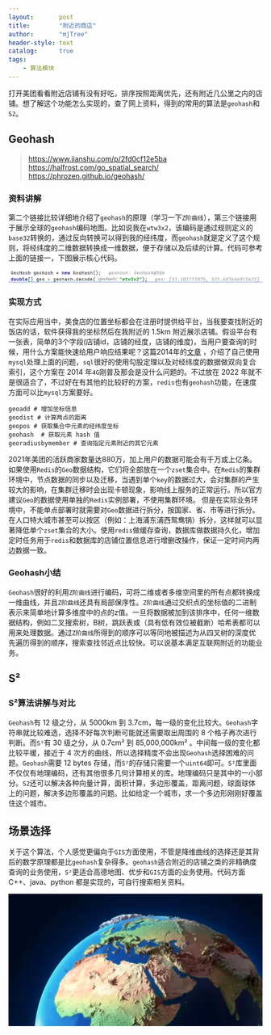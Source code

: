 ```yaml
---
layout:       post
title:        "附近的商店"
author:       "mjTree"
header-style: text
catalog:      true
tags:
    - 算法模块
---
```



打开美团看看附近店铺有没有好吃，排序按照距离优先，还有附近几公里之内的店铺。想了解这个功能怎么实现的，查了网上资料，得到的常用的算法是`geohash`和`S2`。  


## Geohash

> https://www.jianshu.com/p/2fd0cf12e5ba  
> https://halfrost.com/go_spatial_search/  
> https://phrozen.github.io/geohash/


### 资料讲解
第二个链接比较详细地介绍了`geohash`的原理（学习一下`Z阶曲线`），第三个链接用于展示全球的`geohash`编码地图。比如说我在`wtw3x2`，该编码是通过规则定义的`base32`转换的，通过反向转换可以得到我的经纬度，而`geohash`就是定义了这个规则，将经纬度的二维数据转换成一维数据，便于存储以及后续的计算。代码可参考上面的链接一，下图展示核心代码。  

![geohash_code](/img/article-img/2023/0418_1.png)


### 实现方式
在实际应用当中，美食店的位置坐标都会在注册时提供给平台，当我要查找附近的饭店的话，软件获得我的坐标然后在我附近的 1.5km 附近展示店铺。假设平台有一张表，简单的3个字段(店铺id，店铺的经度，店铺的维度)，当用户要查询的时候，用什么方案能快速给用户响应结果呢？这篇2014年的[文章](https://www.cnblogs.com/mgbert/p/4146538.html) ，介绍了自己使用`mysql`处理上面的问题，`sql`很好的使用勾股定理以及对经纬度的数据做双向复合索引，这个方案在 2014 年`4G`刚普及那会是没什么问题的。不过放在 2022 年就不是很适合了，不过好在有其他的比较好的方案，`redis`也有`geohash`功能，在速度方面可以比`mysql`方案要好。  

```
geoadd # 增加坐标信息
geodist # 计算两点的距离
geopos # 获取集合中元素的经纬度坐标
geohash  # 获取元素 hash 值
georadiusbymember # 查询指定元素附近的其它元素
```

2021年美团的活跃商家数量达880万，加上用户的数据可能会有千万或上亿条。如果使用`Redis`的`Geo`数据结构，它们将全部放在一个`zset`集合中。在`Redis`的集群环境中，节点数据的同步以及迁移，当遇到单个`key`的数据过大，会对集群的产生较大的影响，在集群迁移时会出现卡顿现象，影响线上服务的正常运行。所以官方建议`Geo`的数据使用单独的`Redis`实例部署，不使用集群环境。 但是在实际业务环境中，不能单点部署时就需要对`Geo`数据进行拆分，按国家、省、市等进行拆分。在人口特大城市甚至可以按区（例如：上海浦东浦西鸳鸯锅）拆分，这样就可以显著降低单个`zset`集合的大小。使用`redis`做缓存查询，数据库做数据持久化，增加定时任务用于`redis`和数据库的店铺位置信息进行增删改操作，保证一定时间内两边数据一致。  


### Geohash小结
`Geohash`很好的利用`Z阶曲线`进行编码，可将二维或者多维空间里的所有点都转换成一维曲线，并且`Z阶曲线`还具有局部保序性。`Z阶曲线`通过交织点的坐标值的二进制表示来简单地计算多维度中的点的z值。一旦将数据被加到该排序中，任何一维数据结构，例如二叉搜索树，B树，跳跃表或（具有低有效位被截断）哈希表都可以用来处理数据。通过`Z阶曲线`所得到的顺序可以等同地被描述为从四叉树的深度优先遍历得到的顺序，搜索查找邻近点比较快。可以说基本满足互联网附近的功能业务。  


## S²

### S²算法讲解与对比
`Geohash`有 12 级之分，从 5000km 到 3.7cm，每一级的变化比较大。`Geohash`字符串就比较难选，选择不好每次判断可能就还需要取出周围的 8 个格子再次进行判断。而`S²`有 30 级之分，从 0.7cm² 到 85,000,000km² 。中间每一级的变化都比较平缓，接近于 4 次方的曲线，所以选择精度不会出现`Geohash`选择困难的问题。`Geohash`需要 12 bytes 存储，而`S²`的存储只需要一个`uint64`即可。`S²`库里面不仅仅有地理编码，还有其他很多几何计算相关的库。地理编码只是其中的一小部分。`S2`还可以解决各种向量计算，面积计算，多边形覆盖，距离问题，球面球体上的问题，解决多边形覆盖的问题。比如给定一个城市，求一个多边形刚刚好覆盖住这个城市。  


## 场景选择
关于这个算法，个人感觉更偏向于`GIS`方面使用，不管是降维曲线的选择还是其背后的数学原理都是比`geohash`复杂得多。`geohash`适合附近的店铺之类的非精确度查询的业务使用，`S²`更适合高德地图、优步和`GIS`方面的业务使用。代码方面 C++、java、python 都是实现的，可自行搜索相关资料。  


![earth](/img/article-img/2023/0418_2.png)

